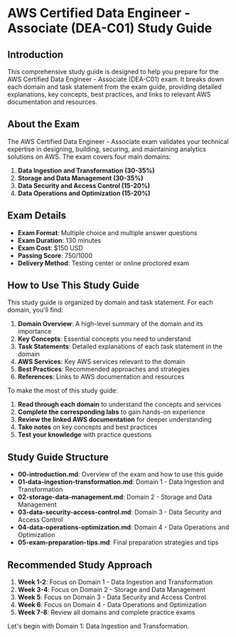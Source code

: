 # AWS Certified Data Engineer - Associate (DEA-C01) Study Guide

## Introduction

This comprehensive study guide is designed to help you prepare for the AWS Certified Data Engineer - Associate (DEA-C01) exam. It breaks down each domain and task statement from the exam guide, providing detailed explanations, key concepts, best practices, and links to relevant AWS documentation and resources.

## About the Exam

The AWS Certified Data Engineer - Associate exam validates your technical expertise in designing, building, securing, and maintaining analytics solutions on AWS. The exam covers four main domains:

1. **Data Ingestion and Transformation (30-35%)**
2. **Storage and Data Management (30-35%)**
3. **Data Security and Access Control (15-20%)**
4. **Data Operations and Optimization (15-20%)**

## Exam Details

- **Exam Format**: Multiple choice and multiple answer questions
- **Exam Duration**: 130 minutes
- **Exam Cost**: $150 USD
- **Passing Score**: 750/1000
- **Delivery Method**: Testing center or online proctored exam

## How to Use This Study Guide

This study guide is organized by domain and task statement. For each domain, you'll find:

1. **Domain Overview**: A high-level summary of the domain and its importance
2. **Key Concepts**: Essential concepts you need to understand
3. **Task Statements**: Detailed explanations of each task statement in the domain
4. **AWS Services**: Key AWS services relevant to the domain
5. **Best Practices**: Recommended approaches and strategies
6. **References**: Links to AWS documentation and resources

To make the most of this study guide:

1. **Read through each domain** to understand the concepts and services
2. **Complete the corresponding labs** to gain hands-on experience
3. **Review the linked AWS documentation** for deeper understanding
4. **Take notes** on key concepts and best practices
5. **Test your knowledge** with practice questions

## Study Guide Structure

- **00-introduction.md**: Overview of the exam and how to use this guide
- **01-data-ingestion-transformation.md**: Domain 1 - Data Ingestion and Transformation
- **02-storage-data-management.md**: Domain 2 - Storage and Data Management
- **03-data-security-access-control.md**: Domain 3 - Data Security and Access Control
- **04-data-operations-optimization.md**: Domain 4 - Data Operations and Optimization
- **05-exam-preparation-tips.md**: Final preparation strategies and tips

## Recommended Study Approach

1. **Week 1-2**: Focus on Domain 1 - Data Ingestion and Transformation
2. **Week 3-4**: Focus on Domain 2 - Storage and Data Management
3. **Week 5**: Focus on Domain 3 - Data Security and Access Control
4. **Week 6**: Focus on Domain 4 - Data Operations and Optimization
5. **Week 7-8**: Review all domains and complete practice exams

Let's begin with Domain 1: Data Ingestion and Transformation.
